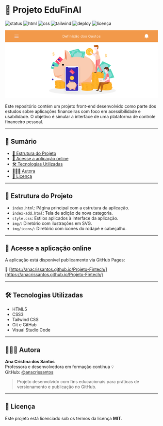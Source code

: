# 💸 Projeto EduFinAI

![status](https://img.shields.io/badge/status-em%20desenvolvimento-orange)
![html](https://img.shields.io/badge/HTML5-marca-E34F26)
![css](https://img.shields.io/badge/CSS3-estilos-264de4)
![tailwind](https://img.shields.io/badge/TailwindCSS-utilizado-06b6d4)
![deploy](https://img.shields.io/badge/deploy-GitHub%20Pages-brightgreen)
![licença](https://img.shields.io/badge/licença-MIT-green)

<p align="center">
  <img src="img/banner-readme.png" alt="Interface do EduFinAI" width="700"/>
</p>

Este repositório contém um projeto front-end desenvolvido como parte dos estudos sobre aplicações financeiras com foco em acessibilidade e usabilidade. O objetivo é simular a interface de uma plataforma de controle financeiro pessoal.

---

## 📑 Sumário

- [📁 Estrutura do Projeto](#-estrutura-do-projeto)
- [🚀 Acesse a aplicação online](#-acesse-a-aplicação-online)
- [🛠️ Tecnologias Utilizadas](#-tecnologias-utilizadas)
- [👩🏽‍💻 Autora](#-autora)
- [📄 Licença](#-licença)

---

## 📁 Estrutura do Projeto

- `index.html`: Página principal com a estrutura da aplicação.  
- `index-add.html`: Tela de adição de nova categoria.  
- `style.css`: Estilos aplicados à interface da aplicação.  
- `img/`: Diretório com ilustrações em SVG.  
- `img/icons/`: Diretório com ícones do rodapé e cabeçalho.  

---

## 🚀 Acesse a aplicação online

A aplicação está disponível publicamente via GitHub Pages:

🔗 [https://anacrissantos.github.io/Projeto-Fintech/](https://anacrissantos.github.io/Projeto-Fintech/)

---

## 🛠️ Tecnologias Utilizadas

- HTML5  
- CSS3  
- Tailwind CSS  
- Git e GitHub  
- Visual Studio Code  

---

## 👩🏽‍💻 Autora

**Ana Cristina dos Santos**  
Professora e desenvolvedora em formação contínua 💡  
GitHub: [@anacrissantos](https://github.com/anacrissantos)  

> Projeto desenvolvido com fins educacionais para práticas de versionamento e publicação no GitHub.

---

## 📄 Licença

Este projeto está licenciado sob os termos da licença **MIT**.